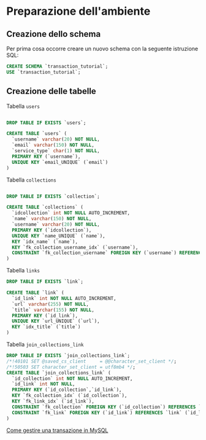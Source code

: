 # Preparazione dell'ambiente

## Creazione dello schema

Per prima cosa occorre creare un nuovo schema con la seguente istruzione SQL:

```sql
CREATE SCHEMA `transaction_tutorial`;
USE `transaction_tutorial`;
```

## Creazione delle tabelle

Tabella `users`

```sql

DROP TABLE IF EXISTS `users`;

CREATE TABLE `users` (
  `username` varchar(20) NOT NULL,
  `email` varchar(150) NOT NULL,
  `service_type` char(1) NOT NULL,
  PRIMARY KEY (`username`),
  UNIQUE KEY `email_UNIQUE` (`email`)
)

```

Tabella `collections`

```sql

DROP TABLE IF EXISTS `collection`;

CREATE TABLE `collections` (
  `idcollection` int NOT NULL AUTO_INCREMENT,
  `name` varchar(150) NOT NULL, 
  `username` varchar(20) NOT NULL,
  PRIMARY KEY (`idcollection`),
  UNIQUE KEY `name_UNIQUE` (`name`),
  KEY `idx_name` (`name`),  
  KEY `fk_collection_username_idx` (`username`),
  CONSTRAINT `fk_collection_username` FOREIGN KEY (`username`) REFERENCES `users` (`username`)
) 

```

Tabella `links`

```sql
DROP TABLE IF EXISTS `link`;

CREATE TABLE `link` (
  `id_link` int NOT NULL AUTO_INCREMENT,
  `url` varchar(255) NOT NULL,
  `title` varchar(155) NOT NULL, 
  PRIMARY KEY (`id_link`),
  UNIQUE KEY `url_UNIQUE` (`url`),
  KEY `idx_title` (`title`)
)
```

Tabella `join_collections_link`

```sql
DROP TABLE IF EXISTS `join_collections_link`;
/*!40101 SET @saved_cs_client     = @@character_set_client */;
/*!50503 SET character_set_client = utf8mb4 */;
CREATE TABLE `join_collections_link` (
  `id_collection` int NOT NULL AUTO_INCREMENT,
  `id_link` int NOT NULL,
  PRIMARY KEY (`id_collection`,`id_link`),
  KEY `fk_collection_idx` (`id_collection`),
  KEY `fk_link_idx` (`id_link`),
  CONSTRAINT `fk_collection` FOREIGN KEY (`id_collection`) REFERENCES `collections` (`idcollection`),
  CONSTRAINT `fk_link` FOREIGN KEY (`id_link`) REFERENCES `link` (`id_link`)
)
```

[Come gestire una transazione in MySQL](step2.md)
